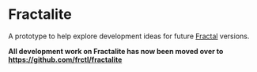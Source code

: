 # Fractalite

A prototype to help explore development ideas for future [Fractal](https://fractal.build) versions.

**All development work on Fractalite has now been moved over to https://github.com/frctl/fractalite**
